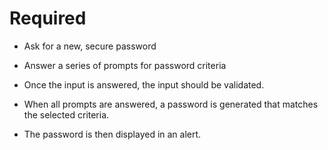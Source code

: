 # Required

* Ask for a new, secure password
* Answer a series of prompts for password criteria
* Once the input is answered, the input should be validated.
* When all prompts are answered, a password is generated that matches the selected criteria.

* The password is then displayed in an alert. 
 
